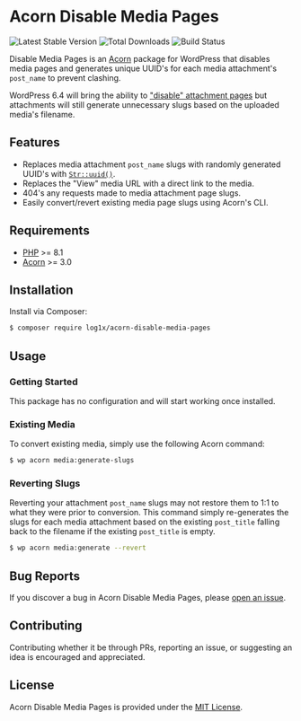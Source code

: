 # Acorn Disable Media Pages

![Latest Stable Version](https://img.shields.io/packagist/v/log1x/acorn-disable-media-pages.svg?style=flat-square)
![Total Downloads](https://img.shields.io/packagist/dt/log1x/acorn-disable-media-pages.svg?style=flat-square)
![Build Status](https://img.shields.io/github/actions/workflow/status/log1x/acorn-disable-media-pages/main.yml?branch=main&style=flat-square)

Disable Media Pages is an [Acorn](https://github.com/roots/acorn) package for WordPress that disables media pages and generates unique UUID's for each media attachment's `post_name` to prevent clashing.

WordPress 6.4 will bring the ability to ["disable" attachment pages](https://make.wordpress.org/core/2023/10/16/changes-to-attachment-pages/) but attachments will still generate unnecessary slugs based on the uploaded media's filename.

## Features

- Replaces media attachment `post_name` slugs with randomly generated UUID's with [`Str::uuid()`](https://laravel.com/docs/10.x/strings#method-str-uuid).
- Replaces the "View" media URL with a direct link to the media.
- 404's any requests made to media attachment page slugs.
- Easily convert/revert existing media page slugs using Acorn's CLI.

## Requirements

- [PHP](https://secure.php.net/manual/en/install.php) >= 8.1
- [Acorn](https://github.com/roots/acorn) >= 3.0

## Installation

Install via Composer:

```bash
$ composer require log1x/acorn-disable-media-pages
```

## Usage

### Getting Started

This package has no configuration and will start working once installed.

### Existing Media

To convert existing media, simply use the following Acorn command:

```bash
$ wp acorn media:generate-slugs
```

### Reverting Slugs

Reverting your attachment `post_name` slugs may not restore them to 1:1 to what they were prior to conversion. This command simply re-generates the slugs for each media attachment based on the existing `post_title` falling back to the filename if the existing `post_title` is empty.

```bash
$ wp acorn media:generate --revert
```

## Bug Reports

If you discover a bug in Acorn Disable Media Pages, please [open an issue](https://github.com/log1x/acorn-disable-media-pages/issues).

## Contributing

Contributing whether it be through PRs, reporting an issue, or suggesting an idea is encouraged and appreciated.

## License

Acorn Disable Media Pages is provided under the [MIT License](LICENSE.md).
